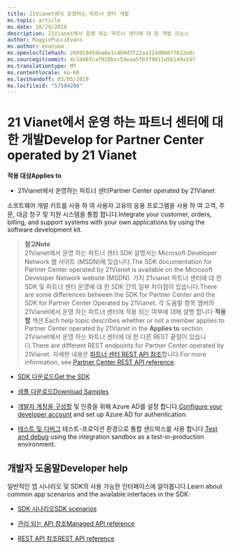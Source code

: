 ```yaml
---
title: 21Vianet에서 운영하는 파트너 센터 개발
ms.topic: article
ms.date: 10/29/2018
description: 21Vianet에서 운영 하는 파트너 센터에 대 한 개발 리소스
author: MaggiePucciEvans
ms.author: evansma
ms.openlocfilehash: 26b919459ea6e1c409d3f22aa324d0b877822e8c
ms.sourcegitcommit: 4c34d6fcaf020bcc53eaa5f0379011a56149a14f
ms.translationtype: MT
ms.contentlocale: ko-KR
ms.lasthandoff: 03/05/2019
ms.locfileid: "57584286"
---
```

# <a name="develop-for-partner-center-operated-by-21-vianet"></a><span data-ttu-id="b9609-103">21 Vianet에서 운영 하는 파트너 센터에 대 한 개발</span><span class="sxs-lookup"><span data-stu-id="b9609-103">Develop for Partner Center operated by 21 Vianet</span></span>

<span data-ttu-id="b9609-104">**적용 대상**</span><span class="sxs-lookup"><span data-stu-id="b9609-104">**Applies to**</span></span>

-   <span data-ttu-id="b9609-105">21Vianet에서 운영하는 파트너 센터</span><span class="sxs-lookup"><span data-stu-id="b9609-105">Partner Center operated by 21Vianet</span></span>


<span data-ttu-id="b9609-106">소프트웨어 개발 키트를 사용 하 여 사용자 고유의 응용 프로그램을 사용 하 여 고객, 주문, 대금 청구 및 지원 시스템을 통합 합니다.</span><span class="sxs-lookup"><span data-stu-id="b9609-106">Integrate your customer, orders, billing, and support systems with your own applications by using the software development kit.</span></span>

><span data-ttu-id="b9609-107">**참고**</span><span class="sxs-lookup"><span data-stu-id="b9609-107">**Note**</span></span><br> <span data-ttu-id="b9609-108">21Vianet에서 운영 하는 파트너 센터 SDK 설명서는 Microsoft Developer Network 웹 사이트 (MSDN)에 있습니다.</span><span class="sxs-lookup"><span data-stu-id="b9609-108">The SDK documentation for Partner Center operated by 21Vianet is available on the Microsoft Developer Network website (MSDN).</span></span> <span data-ttu-id="b9609-109">가지 21vianet 파트너 센터에 대 한 SDK 및 파트너 센터 운영에 대 한 SDK 간의 일부 차이점이 있습니다.</span><span class="sxs-lookup"><span data-stu-id="b9609-109">There are some differences between the SDK for Partner Center and the SDK for Partner Center Operated by 21Vianet.</span></span>
<span data-ttu-id="b9609-110">각 도움말 항목 멤버의 21Vianet에서 운영 하는 파트너 센터에 적용 되는 여부에 대해 설명 합니다 **적용할** 섹션.</span><span class="sxs-lookup"><span data-stu-id="b9609-110">Each help topic describes whether or not a member applies to Partner Center operated by 21Vianet in the **Applies to** section.</span></span> <span data-ttu-id="b9609-111">21Vianet에서 운영 하는 파트너 센터에 대 한 다른 REST 끝점이 있습니다.</span><span class="sxs-lookup"><span data-stu-id="b9609-111">There are different REST endpoints for Partner Center operated by 21Vianet.</span></span> <span data-ttu-id="b9609-112">자세한 내용은 [파트너 센터 REST API 참조](https://msdn.microsoft.com/en-us/library/partnercenter/mt667943.aspx)합니다.</span><span class="sxs-lookup"><span data-stu-id="b9609-112">For more information, see [Partner Center REST API reference](https://msdn.microsoft.com/en-us/library/partnercenter/mt667943.aspx).</span></span>


-   [<span data-ttu-id="b9609-113">SDK 다운로드</span><span class="sxs-lookup"><span data-stu-id="b9609-113">Get the SDK</span></span>](https://go.microsoft.com/fwlink/p/?LinkID=746681)

-   [<span data-ttu-id="b9609-114">샘플 다운로드</span><span class="sxs-lookup"><span data-stu-id="b9609-114">Download Samples</span></span>](https://msdn.microsoft.com/library/partnercenter/mt634711.aspx)

-   <span data-ttu-id="b9609-115">[개발자 계정을 구성할](https://msdn.microsoft.com/library/partnercenter/mt634709.aspx) 및 인증을 위해 Azure AD를 설정 합니다.</span><span class="sxs-lookup"><span data-stu-id="b9609-115">[Configure your developer account](https://msdn.microsoft.com/library/partnercenter/mt634709.aspx) and set up Azure AD for authentication.</span></span> 

-   <span data-ttu-id="b9609-116">[테스트 및 디버그](https://msdn.microsoft.com/library/partnercenter/mt634717.aspx) 테스트-프로덕션 환경으로 통합 샌드박스를 사용 합니다.</span><span class="sxs-lookup"><span data-stu-id="b9609-116">[Test and debug](https://msdn.microsoft.com/library/partnercenter/mt634717.aspx) using the integration sandbox as a test-in-production environment.</span></span>

## <a name="developer-help"></a><span data-ttu-id="b9609-117">개발자 도움말</span><span class="sxs-lookup"><span data-stu-id="b9609-117">Developer help</span></span>
<span data-ttu-id="b9609-118">일반적인 앱 시나리오 및 SDK의 사용 가능한 인터페이스에 알아봅니다.</span><span class="sxs-lookup"><span data-stu-id="b9609-118">Learn about common app scenarios and the available interfaces in the SDK:</span></span>

-   [<span data-ttu-id="b9609-119">SDK 시나리오</span><span class="sxs-lookup"><span data-stu-id="b9609-119">SDK scenarios</span></span>](https://msdn.microsoft.com/library/partnercenter/mt634715.aspx)

-   [<span data-ttu-id="b9609-120">관리 되는 API 참조</span><span class="sxs-lookup"><span data-stu-id="b9609-120">Managed API reference</span></span>](https://msdn.microsoft.com/library/partnercenter/mt635943.aspx)

-   [<span data-ttu-id="b9609-121">REST API 참조</span><span class="sxs-lookup"><span data-stu-id="b9609-121">REST API reference</span></span>](https://msdn.microsoft.com/library/partnercenter/mt667943.aspx)